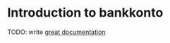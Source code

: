 # Introduction to bankkonto

TODO: write [great documentation](http://jacobian.org/writing/what-to-write/)
